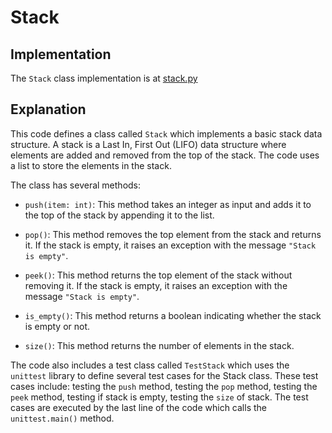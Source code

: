 # Stack

## Implementation

The `Stack` class implementation is at [stack.py](../../data_structures/stack.py)

## Explanation

This code defines a class called `Stack` which implements a basic stack data structure. A stack is a Last In, First Out (LIFO) data structure where elements are added and removed from the top of the stack. The code uses a list to store the elements in the stack.

The class has several methods:

- `push(item: int)`: This method takes an integer as input and adds it to the top of the stack by appending it to the list.

- `pop()`: This method removes the top element from the stack and returns it. If the stack is empty, it raises an exception with the message `"Stack is empty"`.

- `peek()`: This method returns the top element of the stack without removing it. If the stack is empty, it raises an exception with the message `"Stack is empty"`.

- `is_empty()`: This method returns a boolean indicating whether the stack is empty or not.

- `size()`: This method returns the number of elements in the stack.

The code also includes a test class called `TestStack` which uses the `unittest` library to define several test cases for the Stack class. These test cases include: testing the `push` method, testing the `pop` method, testing the `peek` method, testing if stack is empty, testing the `size` of stack. The test cases are executed by the last line of the code which calls the `unittest.main()` method.